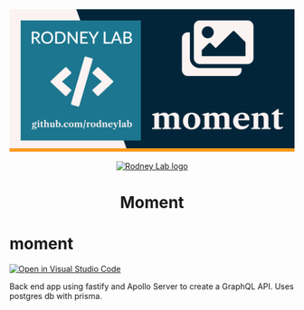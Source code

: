 <img src="./images/rodneylab-github-moment.png" alt="Rodney Lab moment Github banner">

<p align="center">
  <a aria-label="Open Rodney Lab site" href="https://rodneylab.com" rel="nofollow noopener noreferrer">
    <img alt="Rodney Lab logo" src="https://rodneylab.com/assets/icon.png" width="60" />
  </a>
</p>
<h1 align="center">
  Moment
</h1>

# moment

[![Open in Visual Studio Code](https://open.vscode.dev/badges/open-in-vscode.svg)](https://open.vscode.dev/rodneylab/moment)

Back end app using fastify and Apollo Server to create a GraphQL API. Uses postgres db with prisma.
